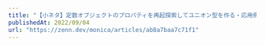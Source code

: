 ```yaml
---
title: "【小ネタ】定数オブジェクトのプロパティを再起探索してユニオン型を作る・応用例紹介"
publishedAt: 2022/09/04
url: "https://zenn.dev/monica/articles/ab8a7baa7c71f1"
---
```

